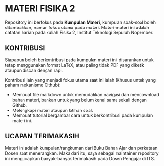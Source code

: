 # MATERI FISIKA 2
Repository ini berfokus pada **Kumpulan Materi**, kumpulan soak-soal boleh ditambahkan, namun fokus utama pada materi. Materi-materi ini adalah catatan harian pada kuliah Fisika 2, Institut Teknologi Sepuluh Nopember.

## KONTRIBUSI
Siapapun boleh berkontribusi pada kumpulan materi ini, disarankan untuk tetap menggunakan format LaTeX, atau paling tidak PDF yang diketik ataupun discan dengan rapi.

Kontribusi lain yang menjadi fokus utama saat ini ialah (Khusus untuk yang paham mekanisme Github):
- Membuat file markdown untuk memudahkan navigasi dan mendownload bahan materi, bahkan untuk yang belum kenal sama sekali dengan Github.
- Melengkapi materi ataupun latihan soal.
- Membuat tutorial bergambar cara untuk berkontribusi pada kumpulan materi ini.

## UCAPAN TERIMAKASIH
Materi ini adalah kumpulan/rangkuman dari Buku Bahan Ajar dan perkataan Dosen saat menerangkan. Maka dari itu, saya sebagai maintainer repository ini mengucapkan banyak-banyak terimakasih pada Dosen Pengajar di ITS.
